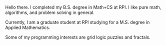 Hello there. I completed my B.S. degree in Math+CS at RPI. I like pure math, algorithms, and problem solving in general.

Currently, I am a graduate student at RPI studying for a M.S. degree in Applied Mathematics.

Some of my programming interests are grid logic puzzles and fractals.

<!--
**tkoz0/tkoz0** is a ✨ _special_ ✨ repository because its `README.md` (this file) appears on your GitHub profile.

Here are some ideas to get you started:

- 🔭 I’m currently working on ...
- 🌱 I’m currently learning ...
- 👯 I’m looking to collaborate on ...
- 🤔 I’m looking for help with ...
- 💬 Ask me about ...
- 📫 How to reach me: ...
- 😄 Pronouns: ...
- ⚡ Fun fact: ...
-->

